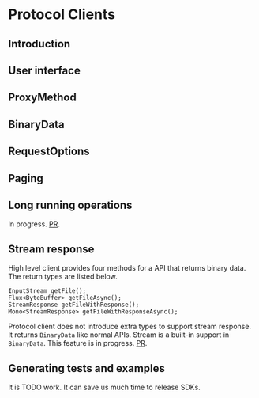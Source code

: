 # Protocol Clients

## Introduction

## User interface

## ProxyMethod

## BinaryData

## RequestOptions

## Paging

## Long running operations
In progress. [PR](https://github.com/Azure/azure-sdk-for-java/pull/22795).

## Stream response
High level client provides four methods for a API that returns binary data. The return types are listed below.
```
InputStream getFile();
Flux<ByteBuffer> getFileAsync();
StreamResponse getFileWithResponse();
Mono<StreamResponse> getFileWithResponseAsync();
```
Protocol client does not introduce extra types to support stream response. It returns `BinaryData` like normal APIs. Stream is a built-in support in `BinaryData`. This feature is in progress. [PR](https://github.com/Azure/azure-sdk-for-java/pull/22829).

## Generating tests and examples
It is TODO work. It can save us much time to release SDKs.